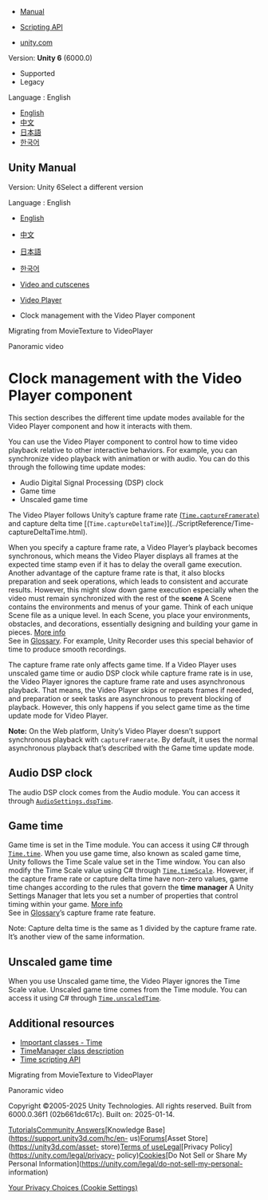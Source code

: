 [](https://docs.unity3d.com)

  * [Manual](../Manual/index.html)
  * [Scripting API](../ScriptReference/index.html)

  * [unity.com](https://unity.com/)

Version: **Unity 6** (6000.0)

  * Supported
  * Legacy

Language : English

  * [English](/Manual/video-clock.html)
  * [中文](/cn/current/Manual/video-clock.html)
  * [日本語](/ja/current/Manual/video-clock.html)
  * [한국어](/kr/current/Manual/video-clock.html)

[](https://docs.unity3d.com)

## Unity Manual

Version: Unity 6Select a different version

Language : English

  * [English](/Manual/video-clock.html)
  * [中文](/cn/current/Manual/video-clock.html)
  * [日本語](/ja/current/Manual/video-clock.html)
  * [한국어](/kr/current/Manual/video-clock.html)

  * [Video and cutscenes](Video.html)
  * [Video Player](VideoPlayer.html)
  * Clock management with the Video Player component

[](VideoPlayer-MigratingFromMovieTexture.html)

Migrating from MovieTexture to VideoPlayer

[](VideoPanoramic.html)

Panoramic video

# Clock management with the Video Player component

This section describes the different time update modes available for the Video
Player component and how it interacts with them.

You can use the Video Player component to control how to time video playback
relative to other interactive behaviors. For example, you can synchronize
video playback with animation or with audio. You can do this through the
following time update modes:

  * Audio Digital Signal Processing (DSP) clock
  * Game time
  * Unscaled game time

The Video Player follows Unity’s capture frame rate
[(`Time.captureFramerate`)](../ScriptReference/Time-captureFramerate.html) and
capture delta time [(`Time.captureDeltaTime`)](../ScriptReference/Time-
captureDeltaTime.html).

When you specify a capture frame rate, a Video Player’s playback becomes
synchronous, which means the Video Player displays all frames at the expected
time stamp even if it has to delay the overall game execution. Another
advantage of the capture frame rate is that, it also blocks preparation and
seek operations, which leads to consistent and accurate results. However, this
might slow down game execution especially when the video must remain
synchronized with the rest of the **scene** A Scene contains the environments
and menus of your game. Think of each unique Scene file as a unique level. In
each Scene, you place your environments, obstacles, and decorations,
essentially designing and building your game in pieces. [More
info](CreatingScenes.html)  
See in [Glossary](Glossary.html#Scene). For example, Unity Recorder uses this
special behavior of time to produce smooth recordings.

The capture frame rate only affects game time. If a Video Player uses unscaled
game time or audio DSP clock while capture frame rate is in use, the Video
Player ignores the capture frame rate and uses asynchronous playback. That
means, the Video Player skips or repeats frames if needed, and preparation or
seek tasks are asynchronous to prevent blocking of playback. However, this
only happens if you select game time as the time update mode for Video Player.

**Note:** On the Web platform, Unity’s Video Player doesn’t support
synchronous playback with `captureFramerate`. By default, it uses the normal
asynchronous playback that’s described with the Game time update mode.

## Audio DSP clock

The audio DSP clock comes from the Audio module. You can access it through
[`AudioSettings.dspTime`](../ScriptReference/AudioSettings-dspTime.html).

## Game time

Game time is set in the Time module. You can access it using C# through
[`Time.time`](../ScriptReference/Time-time.html). When you use game time, also
known as scaled game time, Unity follows the Time Scale value set in the Time
window. You can also modify the Time Scale value using C# through
[`Time.timeScale`](../ScriptReference/Time-timeScale.html). However, if the
capture frame rate or capture delta time have non-zero values, game time
changes according to the rules that govern the **time manager** A Unity
Settings Manager that lets you set a number of properties that control timing
within your game. [More info](class-TimeManager.html)  
See in [Glossary](Glossary.html#TimeManager)’s capture frame rate feature.

Note: Capture delta time is the same as 1 divided by the capture frame rate.
It’s another view of the same information.

## Unscaled game time

When you use Unscaled game time, the Video Player ignores the Time Scale
value. Unscaled game time comes from the Time module. You can access it using
C# through [`Time.unscaledTime`](../ScriptReference/Time-unscaledTime.html).

## Additional resources

  * [Important classes - Time](managing-time-and-frame-rate.html)
  * [TimeManager class description](class-TimeManager.html)
  * [Time scripting API](../ScriptReference/Time.html)

[](VideoPlayer-MigratingFromMovieTexture.html)

Migrating from MovieTexture to VideoPlayer

[](VideoPanoramic.html)

Panoramic video

Copyright ©2005-2025 Unity Technologies. All rights reserved. Built from
6000.0.36f1 (02b661dc617c). Built on: 2025-01-14.

[Tutorials](https://learn.unity.com/)[Community
Answers](https://answers.unity3d.com)[Knowledge
Base](https://support.unity3d.com/hc/en-
us)[Forums](https://forum.unity3d.com)[Asset Store](https://unity3d.com/asset-
store)[Terms of
use](https://docs.unity3d.com/Manual/TermsOfUse.html)[Legal](https://unity.com/legal)[Privacy
Policy](https://unity.com/legal/privacy-
policy)[Cookies](https://unity.com/legal/cookie-policy)[Do Not Sell or Share
My Personal Information](https://unity.com/legal/do-not-sell-my-personal-
information)

[Your Privacy Choices (Cookie Settings)](javascript:void\(0\);)

